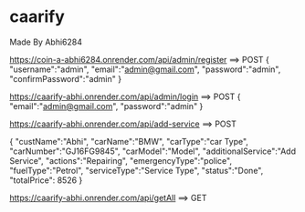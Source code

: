 # caarify
Made By Abhi6284

<!-- Admin Register -->
https://coin-a-abhi6284.onrender.com/api/admin/register  ==> POST
{
    "username":"admin",
    "email":"admin@gmail.com",
    "password":"admin",
    "confirmPassword":"admin"
}

<!-- All Admin Login -->
https://caarify-abhi.onrender.com/api/admin/login ==> POST
{
    "email":"admin@gmail.com",
    "password":"admin"
}


<!-- Add Services -->
https://caarify-abhi.onrender.com/api/add-service ==> POST

{
    "custName":"Abhi",
    "carName":"BMW",
    "carType":"car Type",
    "carNumber":"GJ16FG9845",
    "carModel":"Model",
    "additionalService":"Add Service",
    "actions":"Repairing",
    "emergencyType":"police",
    "fuelType":"Petrol",
    "serviceType":"Service Type",
    "status":"Done",
    "totalPrice": 8526
}

<!-- All Service -->
https://caarify-abhi.onrender.com/api/getAll ==> GET
